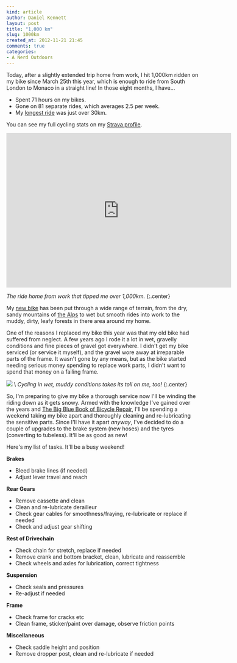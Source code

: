 ```yaml
---
kind: article
author: Daniel Kennett
layout: post
title: "1,000 km"
slug: 1000km
created_at: 2012-11-21 21:45
comments: true
categories: 
- A Nerd Outdoors
---
```


Today, after a slightly extended trip home from work, I hit 1,000km ridden on my bike since March 25th this year, which is enough to ride from South London to Monaco in a straight line! In those eight months, I have…

- Spent 71 hours on my bikes.
- Gone on 81 separate rides, which averages 2.5 per week.
- My [longest ride](http://app.strava.com/rides/13036767) was just over 30km.

You can see my full cycling stats on my [Strava profile](http://app.strava.com/athletes/401933).

<iframe height='405' width='590' frameborder='0' allowtransparency='true' scrolling='no' src='http://app.strava.com/runs/28819085/embed/307db656b437d928402cdb56b9ef8ebea07fb06b' style="display:block; margin: auto;"></iframe>

 *The ride home from work that tipped me over 1,000km.* 
{:.center}

My [new bike](/blog/2012/07/mountain-bikes-plus-mountains-equals-awesome/) has been put through a wide range of terrain, from the dry, sandy mountains of [the Alps](/blog/2012/07/mountain-bikes-plus-mountains-equals-awesome/) to wet but smooth rides into work to the muddy, dirty, leafy forests in there area around my home. 


One of the reasons I replaced my bike this year was that my old bike had suffered from neglect. A few years ago I rode it a lot in wet, gravelly conditions and fine pieces of gravel got everywhere. I didn't get my bike serviced (or service it myself), and the gravel wore away at irreparable parts of the frame. It wasn't gone by any means, but as the bike started needing serious money spending to replace work parts, I didn't want to spend that money on a failing frame.

<img src="/pictures/cycling/muddy.jpg" /> \\
 *Cycling in wet, muddy conditions takes its toll on me, too!* 
{:.center}

So, I'm preparing to give my bike a thorough service now I'll be winding the riding down as it gets snowy. Armed with the knowledge I've gained over the years and [The Big Blue Book of Bicycle Repair](http://www.amazon.com/Park-Tool-BBB-2-Bicycle-Repair/dp/B001B6NAW2/ref=sr_1_1?s=books&ie=UTF8&qid=1353531679&sr=1-1&keywords=Big+Blue+Book+of+Bicycle+Repair), I'll be spending a weekend taking my bike apart and thoroughly cleaning and re-lubricating the sensitive parts. Since I'll have it apart *anyway*, I've decided to do a couple of upgrades to the brake system (new hoses) and the tyres (converting to tubeless). It'll be as good as new!

Here's my list of tasks. It'll be a busy weekend!

**Brakes**

* Bleed brake lines (if needed)
* Adjust lever travel and reach

**Rear Gears**

* Remove cassette and clean
* Clean and re-lubricate derailleur
* Check gear cables for smoothness/fraying, re-lubricate or replace if needed
* Check and adjust gear shifting


**Rest of Drivechain**

* Check chain for stretch, replace if needed
* Remove crank and bottom bracket, clean, lubricate and reassemble
* Check wheels and axles for lubrication, correct tightness

**Suspension**

* Check seals and pressures
* Re-adjust if needed

**Frame**

* Check frame for cracks etc
* Clean frame, sticker/paint over damage, observe friction points

**Miscellaneous**

* Check saddle height and position
* Remove dropper post, clean and re-lubricate if needed
